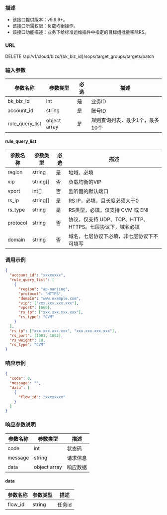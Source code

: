 ### 描述

- 该接口提供版本：v9.9.9+。
- 该接口所需权限：负载均衡操作。
- 该接口功能描述：业务下给标准运维插件中指定的目标组批量移除RS。

### URL

DELETE /api/v1/cloud/bizs/{bk_biz_id}/sops/target_groups/targets/batch

### 输入参数

| 参数名称            | 参数类型         | 必选 | 描述                |
|-----------------|--------------|----|-------------------|
| bk_biz_id       | int          | 是  | 业务ID              |
| account_id      | string       | 是  | 账号ID              |
| rule_query_list | object array | 是  | 规则查询列表，最少1个，最多10个 |

#### rule_query_list

| 参数名称     | 参数类型     | 必选 | 描述                                   |
|----------|----------|----|--------------------------------------|
| region   | string   | 是  | 地域，必填                                |
| vip      | string[] | 否  | 负载均衡的VIP                             |
| vport    | int[]    | 否  | 监听器的默认端口                             |
| rs_ip    | string[] | 是  | RS IP，必填，且长度必须大于0                    |
| rs_type  | string   | 是  | RS类型，必填，仅支持 CVM 或 ENI                |
| protocol | string   | 否  | 协议，仅支持 UDP、TCP、HTTP、HTTPS。七层协议下，域名必填 |
| domain   | string   | 否  | 域名，七层协议下必填，非七层协议下不可填写                |

### 调用示例

```json
{
  "account_id": "xxxxxxxx",
  "rule_query_list": [
    {
      "region": "ap-nanjing",
      "protocol": "HTTPS",
      "domain": "www.example.com",
      "vip": ["xxx.xxx.xxx.xxx"],
      "vport": [666],
      "rs_ip": ["xxx.xxx.xxx.xxx"],
      "rs_type": "CVM"
    }
  ],
  "rs_ip": ["xxx.xxx.xxx.xxx", "xxx.xxx.xxx.xxx"],
  "rs_port": [1001, 1002],
  "rs_weight": 10,
  "rs_type": "CVM"
}
```

### 响应示例

```json
{
  "code": 0,
  "message": "",
  "data": [
    {
      "flow_id": "xxxxxxxx"
    }
  ]
}
```

### 响应参数说明

| 参数名称  | 参数类型         | 描述    |
|---------|--------------|---------|
| code    | int          | 状态码   |
| message | string       | 请求信息 |
| data    | object array | 响应数据 |

#### data

| 参数名称    | 参数类型     | 描述   |
|---------|----------|------|
| flow_id | string   | 任务id |
